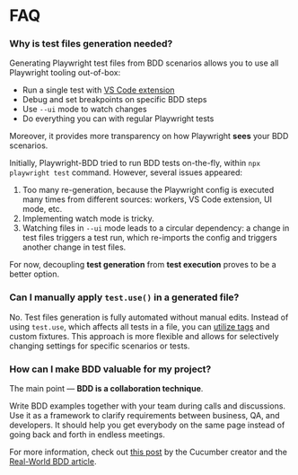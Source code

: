 # FAQ

### Why is test files generation needed?
Generating Playwright test files from BDD scenarios allows you to use all Playwright tooling out-of-box:

  * Run a single test with [VS Code extension](guides/ide-integration.md#vs-code)
  * Debug and set breakpoints on specific BDD steps
  * Use `--ui` mode to watch changes 
  * Do everything you can with regular Playwright tests

Moreover, it provides more transparency on how Playwright **sees** your BDD scenarios.

Initially, Playwright-BDD tried to run BDD tests on-the-fly, within `npx playwright test` command. However, several issues appeared:

1. Too many re-generation, because the Playwright config is executed many times from different sources: workers, VS Code extension, UI mode, etc.
2. Implementing watch mode is tricky.
3. Watching files in `--ui` mode leads to a circular dependency: a change in test files triggers a test run, which re-imports the config and triggers another change in test files.

For now, decoupling **test generation** from **test execution** proves to be a better option.

### Can I manually apply `test.use()` in a generated file?
No. Test files generation is fully automated without manual edits. Instead of using `test.use`, which affects all tests in a file, you can [utilize tags](writing-steps/bdd-fixtures.md#tags) and custom fixtures. This approach is more flexible and allows for selectively changing settings for specific scenarios or tests.

### How can I make BDD valuable for my project?
The main point — **BDD is a collaboration technique**.

Write BDD examples together with your team during calls and discussions. Use it as a framework to clarify requirements between business, QA, and developers. It should help you get everybody on the same page instead of going back and forth in endless meetings.

For more information, check out [this post](https://news.ycombinator.com/item?id=10194242) by the Cucumber creator and the [Real-World BDD article](https://www.serenity-dojo.com/minimal-bdd).



